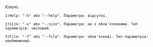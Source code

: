 Ключі:

	1)Help: "-h" або "--help". Параметри: відсутні.

	2)Size: "-s" або "--size". Параметри: не є обов'язковими. Тип параметрів: числовий.

	3)File: "-f" або "--file". Параметри: обов'язкові. Тип параметрів: необмежений.
